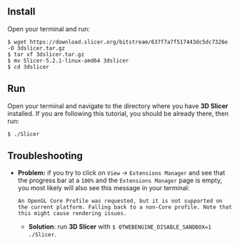 Install
-------

Open your terminal and run:

```
$ wget https://download.slicer.org/bitstream/637f7a7f517443dc5dc7326e -O 3dslicer.tar.gz
$ tar xf 3dslicer.tar.gz
$ mv Slicer-5.2.1-linux-amd64 3dslicer
$ cd 3dslicer
```

Run
---

Open your terminal and navigate to the directory where you have **3D Slicer** installed. If you are following this tutorial, you should be already there, then run:
```
$ ./Slicer
```


Troubleshooting
---------------

* **Problem:** if you try to click on `View` -> `Extensions Manager` and see that the progress bar at a `100%` and the `Extensions Manager` page is empty, 
you most likely will also see this message in your terminal:

   ```
   An OpenGL Core Profile was requested, but it is not supported on the current platform. Falling back to a non-Core profile. Note that this might cause rendering issues.
   ```
   
   * **Solution**: run **3D Slicer** with `$ QTWEBENGINE_DISABLE_SANDBOX=1 ./Slicer`.
